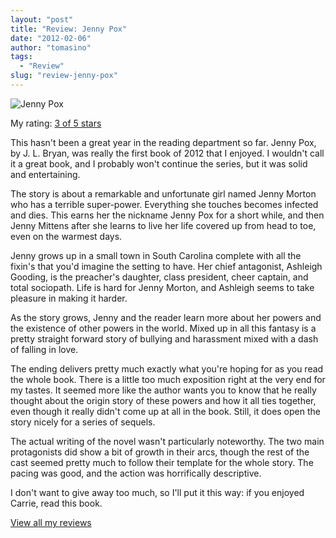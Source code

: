 ```yaml
---
layout: "post"
title: "Review: Jenny Pox"
date: "2012-02-06"
author: "tomasino"
tags:
  - "Review"
slug: "review-jenny-pox"
---
```


![Jenny Pox](//photo.goodreads.com/books/1298773614m/9306975.jpg)

My rating: [3 of 5 stars][]

This hasn't been a great year in the reading department so far. Jenny
Pox, by J. L. Bryan, was really the first book of 2012 that I enjoyed. I
wouldn't call it a great book, and I probably won't continue the series,
but it was solid and entertaining.

The story is about a remarkable and unfortunate girl named Jenny Morton
who has a terrible super-power. Everything she touches becomes infected
and dies. This earns her the nickname Jenny Pox for a short while, and
then Jenny Mittens after she learns to live her life covered up from
head to toe, even on the warmest days.

Jenny grows up in a small town in South Carolina complete with all the
fixin's that you'd imagine the setting to have. Her chief antagonist,
Ashleigh Gooding, is the preacher's daughter, class president, cheer
captain, and total sociopath. Life is hard for Jenny Morton, and
Ashleigh seems to take pleasure in making it harder.

As the story grows, Jenny and the reader learn more about her powers and
the existence of other powers in the world. Mixed up in all this fantasy
is a pretty straight forward story of bullying and harassment mixed with
a dash of falling in love.

The ending delivers pretty much exactly what you're hoping for as you
read the whole book. There is a little too much exposition right at the
very end for my tastes. It seemed more like the author wants you to know
that he really thought about the origin story of these powers and how it
all ties together, even though it really didn't come up at all in the
book. Still, it does open the story nicely for a series of sequels.

The actual writing of the novel wasn't particularly noteworthy. The two
main protagonists did show a bit of growth in their arcs, though the
rest of the cast seemed pretty much to follow their template for the
whole story. The pacing was good, and the action was horrifically
descriptive.

I don't want to give away too much, so I'll put it this way: if you
enjoyed Carrie, read this book.

[View all my reviews][3 of 5 stars]

  [3 of 5 stars]: //www.goodreads.com/review/show/271288951
